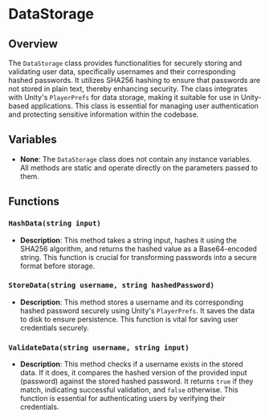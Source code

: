 # DataStorage

## Overview
The `DataStorage` class provides functionalities for securely storing and validating user data, specifically usernames and their corresponding hashed passwords. It utilizes SHA256 hashing to ensure that passwords are not stored in plain text, thereby enhancing security. The class integrates with Unity's `PlayerPrefs` for data storage, making it suitable for use in Unity-based applications. This class is essential for managing user authentication and protecting sensitive information within the codebase.

## Variables
- **None**: The `DataStorage` class does not contain any instance variables. All methods are static and operate directly on the parameters passed to them.

## Functions

### `HashData(string input)`
- **Description**: This method takes a string input, hashes it using the SHA256 algorithm, and returns the hashed value as a Base64-encoded string. This function is crucial for transforming passwords into a secure format before storage.

### `StoreData(string username, string hashedPassword)`
- **Description**: This method stores a username and its corresponding hashed password securely using Unity's `PlayerPrefs`. It saves the data to disk to ensure persistence. This function is vital for saving user credentials securely.

### `ValidateData(string username, string input)`
- **Description**: This method checks if a username exists in the stored data. If it does, it compares the hashed version of the provided input (password) against the stored hashed password. It returns `true` if they match, indicating successful validation, and `false` otherwise. This function is essential for authenticating users by verifying their credentials.